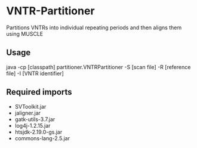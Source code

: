 # VNTR-Partitioner
Partitions VNTRs into individual repeating periods and then aligns them using MUSCLE
## Usage
java -cp [classpath] partitioner.VNTRPartitioner -S [scan file] -R [reference file] -I [VNTR identifier]
## Required imports
* SVToolkit.jar
* jaligner.jar
* gatk-utils-3.7.jar
* log4j-1.2.15.jar
* htsjdk-2.19.0-gs.jar
* commons-lang-2.5.jar

